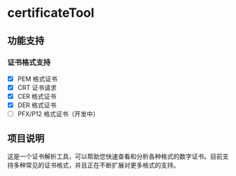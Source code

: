 # certificateTool

## 功能支持

### 证书格式支持

- [x] PEM 格式证书
- [x] CRT 证书请求
- [x] CER 格式证书
- [x] DER 格式证书
- [ ] PFX/P12 格式证书（开发中）

## 项目说明

这是一个证书解析工具，可以帮助您快速查看和分析各种格式的数字证书。目前支持多种常见的证书格式，并且正在不断扩展对更多格式的支持。